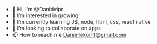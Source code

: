- 👋 Hi, I’m @Danidvlpr
- 👀 I’m interested in growing
- 🌱 I’m currently learning JS, node, html, css, react native
- 💞️ I’m looking to collaborate on apps
- 📫 How to reach me Daniellekom1@gmail.com

<!---
Danidvlpr/Danidvlpr is a ✨ special ✨ repository because its `README.md` (this file) appears on your GitHub profile.
You can click the Preview link to take a look at your changes.
--->
